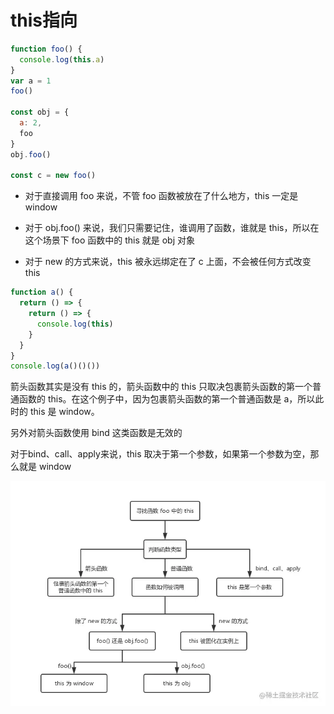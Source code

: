 # this指向

```js
function foo() {
  console.log(this.a)
}
var a = 1
foo()

const obj = {
  a: 2,
  foo
}
obj.foo()

const c = new foo()
```

* 对于直接调用 foo 来说，不管 foo 函数被放在了什么地方，this 一定是 window

* 对于 obj.foo() 来说，我们只需要记住，谁调用了函数，谁就是 this，所以在这个场景下 foo 函数中的 this 就是 obj 对象

* 对于 new 的方式来说，this 被永远绑定在了 c 上面，不会被任何方式改变 this

```js
function a() {
  return () => {
    return () => {
      console.log(this)
    }
  }
}
console.log(a()()())
```

箭头函数其实是没有 this 的，箭头函数中的 this 只取决包裹箭头函数的第一个普通函数的 this。在这个例子中，因为包裹箭头函数的第一个普通函数是 a，所以此时的 this 是 window。

另外对箭头函数使用 bind 这类函数是无效的

对于bind、call、apply来说，this 取决于第一个参数，如果第一个参数为空，那么就是 window

![Image text](../../.vuepress/public/interview/js/03/01.png)
